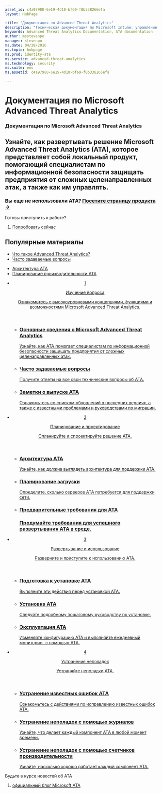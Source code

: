 ```yaml
---
asset_id: c4a97980-6e19-4d10-bf69-f0b338266efa
layout: HubPage

title: "Документация по Advanced Threat Analytics"
description: "Техническая документация по Microsoft Intune: управление мобильными устройствами и приложениями"
keywords: Advanced Threat Analytics Documentation, ATA documentation
author: msstevenpo
manager: stevenpo
ms.date: 04/28/2016
ms.topic: hubpage
ms.prod: identity-ata
ms.service: advanced-threat-analytics
ms.technology: security
ms.suite: ems
ms.assetid: c4a97980-6e19-4d10-bf69-f0b338266efa

---
```

# Документация по Microsoft Advanced Threat Analytics
<article id="main">
    <section id="hero-content">
      <h1>Документация по Microsoft Advanced Threat Analytics</h1>
      <h2>Узнайте, как развертывать решение Microsoft Advanced Threat Analytics (ATA), которое представляет собой локальный продукт, помогающий специалистам по информационной безопасности защищать предприятия от сложных целенаправленных атак, а также как им управлять.</h2>
      <h3>Вы еще не использовали ATA? <a href="http://go.microsoft.com/fwlink/?LinkId=816859" target="_blank">Посетите страницу продукта &rarr;</a></h3>
    </section>
    <aside class="alert section-border">
      <p>Готовы приступить к работе?</p>
      <ol class="action-list">
        <li><a href="https://www.microsoft.com/evalcenter/evaluate-microsoft-advanced-threat-analytics" target="_blank" class="button-bordered button-translucent">Попробовать сейчас</a></li>
      </ol>
    </aside>
    <section id="featured" class="container">
      <h2 class="section-heading"><span class="icon icon-warning"></span> Популярные материалы</h2>
      <div class="features row">
        <ul class="column column-half">
          <li><a href="/advanced-threat-analytics/understand-explore/what-is-ata">Что такое Advanced Threat Analytics?</a></li>
          <li><a href="/advanced-threat-analytics/understand-explore/ata-technical-faq">Часто задаваемые вопросы</a></li>
        </ul>
        <ul class="column column-half">
          <li><a href="/advanced-threat-analytics/plan-design/ata-architecture">Архитектура ATA</a></li>
          <li><a href="/advanced-threat-analytics/plan-design/ata-capacity-planning">Планирование производительности ATA</a></li>        </ul>
      </div>
    </section>
    <div id="journeys">
      <section class="container">
        <ul class="journeys-list">
          <li class="journey-step">
            <header class="journey-step-header row">
              <a href="/advanced-threat-analytics/understand-explore/what-is-ata">
                <div class="title column-third">
                  <span class="step-number">1</span>
                  <p>Изучение вопроса</p>
                </div>
                <p class="description column-two-thirds">Ознакомьтесь с высокоуровневыми концепциями, функциями и возможностями Microsoft Advanced Threat Analytics.
                </p>
              </a>
            </header>
            <section class="journey-step-elements content">
              <ul class="row">
                <li class="column-third">
                  <a href="/advanced-threat-analytics/understand-explore/what-is-ata">
                    <h3>Основные сведения о Microsoft Advanced Threat Analytics</h3>
                    <p>Узнайте, как ATA помогает специалистам по информационной безопасности защищать предприятия от сложных целенаправленных атак.</p>
                  </a>
                </li>
                <li class="column-third">
                  <a href="/advanced-threat-analytics/understand-explore/ata-technical-faq">
                    <h3>Часто задаваемые вопросы</h3>
                    <p>Получите ответы на все свои технические вопросы об ATA.</p>
                  </a>
                </li>
                <li class="column-third">
                  <a href="/advanced-threat-analytics/understand-explore/ata-release-notes">
                    <h3>Заметки о выпуске ATA</h3>
                    <p>Ознакомьтесь со списком обновлений в последних версиях, а также с известными проблемами и руководствами по миграции.</p>
                  </a>
                </li>
              </ul>
            </section>
          </li>
          <li class="journey-step">
            <header class="journey-step-header row">
              <a href="/advanced-threat-analytics/plan-design/ata-architecture">
                <div class="title column-third">
                  <span class="step-number">2</span>
                  <p>Планирование и проектирование</p>
                </div>
                <p class="description column-two-thirds">Спланируйте и спроектируйте решение ATA.
                </p>
              </a>
            </header>
            <section class="journey-step-elements content">
              <ul class="row">
                <li class="column-third">
                  <a href="/advanced-threat-analytics/plan-design/ata-architecture">
                    <h3>Архитектура ATA</h3>
                    <p>Узнайте, как должна выглядеть архитектура для поддержки ATA.</p>
                  </a>
                </li>
                <li class="column-third">
                  <a href="/advanced-threat-analytics/plan-design/ata-capacity-planning">
                    <h3>Планирование загрузки</h3>
                    <p>Определите, сколько серверов ATA потребуется для поддержки сети.</p>
                  </a>
                </li>
                <li class="column-third">
                  <a href="/advanced-threat-analytics/plan-design/ata-prerequisites">
                    <h3>Предварительные требования для ATA<h3>
                    <p>Продумайте требования для успешного развертывания ATA в среде.</p>
                  </a>
                </li>
              </ul>
            </section>
          </li>
          <li class="journey-step">
            <header class="journey-step-header row">
              <a href="/advanced-threat-analytics/deploy-use/preinstall-ata">
                <div class="title column-third">
                  <span class="step-number">3</span>
                  <p>Развертывание и использование</p>
                </div>
                <p class="description column-two-thirds">Разверните и приступите к использованию ATA.
                </p>
              </a>
            </header>
            <section class="journey-step-elements content">
              <ul class="row">
                <li class="column-third">
                  <a href="/advanced-threat-analytics/deploy-use/preinstall-ata">
                    <h3>Подготовка к установке ATA</h3>
                    <p>Выполните эти действия перед установкой ATA.</p>
                  </a>
                </li>
                <li class="column-third">
                  <a href="/advanced-threat-analytics/deploy-use/install-ata">
                    <h3>Установка ATA</h3>
                    <p>Следуйте подробному пошаговому руководству по установке.</p>
                  </a>
                </li>
                <li class="column-third">
                  <a href="/advanced-threat-analytics/deploy-use/operate-ata">
                    <h3>Эксплуатация ATA</h3>
                    <p>Изменяйте конфигурацию ATA и выполняйте ежедневный мониторинг с помощью ATA.</p>
                  </a>
                </li>
            </section>
          </li>
          <li class="journey-step">
            <header class="journey-step-header row">
              <a href="/advanced-threat-analytics/troubleshoot/troubleshooting-ata-known-errors">
                <div class="title column-third">
                  <span class="step-number">4</span>
                  <p>Устранение неполадок</p>
                </div>
                <p class="description column-two-thirds">Устраняйте неполадки ATA.
                </p>
              </a>
            </header>
            <section class="journey-step-elements content">
              <ul class="row">
                <li class="column-third">
                  <a href="/advanced-threat-analytics/troubleshoot/troubleshooting-ata-known-errors">
                    <h3>Устранение известных ошибок ATA</h3>
                    <p>Ознакомьтесь с действиями по исправлению известных ошибок ATA.</p>
                  </a>
                </li>
                <li class="column-third">
                  <a href="/advanced-threat-analytics/troubleshoot/troubleshooting-ata-using-logs">
                    <h3>Устранение неполадок с помощью журналов</h3>
                    <p>Узнайте, что делает каждый компонент ATA в любой момент времени.</p>
                  </a>
                </li>
                <li class="column-third">
                  <a href="/advanced-threat-analytics/troubleshoot/troubleshooting-ata-using-perf-counters">
                    <h3>Устранение неполадок с помощью счетчиков производительности</h3>
                    <p>Узнайте, насколько хорошо работает каждый компонент ATA.</p>
                  </a>
                </li>
              </ul>
            </section>
          </li>
        </ul>
      </section>
    </div>
    <aside class="alert alert-social">
      <p>Будьте в курсе новостей об ATA</p>
      <ol class="action-list">
        <li><a href="http://blogs.technet.com/b/ata/" target="_blank" class="button-bordered button-translucent">официальный блог Microsoft ATA</a></li>
      </ol>
    </aside>
</article>


<!--HONumber=Jun16_HO4-->


